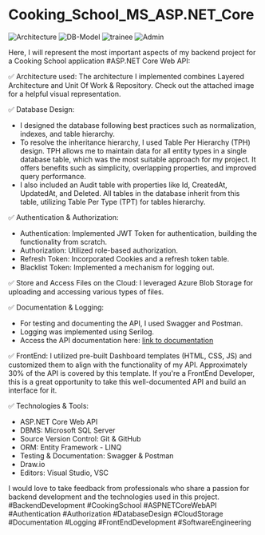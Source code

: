 # Cooking_School_MS_ASP.NET_Core
![Architecture ](https://github.com/BurhanAzem/Cooking_School_MS_ASP.NET_Core/assets/104472357/8f1040a7-6b42-4480-a62a-be71064aae37)
![DB-Model](https://github.com/BurhanAzem/Cooking_School_MS_ASP.NET_Core/assets/104472357/d3a0a6f0-a2ef-41cf-a314-a1bb29640203)
![trainee](https://github.com/BurhanAzem/Cooking_School_MS_ASP.NET_Core/assets/104472357/8bbd623e-9935-4ed7-be01-3437ddc2286c)
![Admin](https://github.com/BurhanAzem/Cooking_School_MS_ASP.NET_Core/assets/104472357/c57110c8-b696-4690-a866-8b358c1667cd)

Here, I will represent the most important aspects of my backend project for a Cooking School application  #ASP.NET Core Web API:

✅ Architecture used:
The architecture I implemented combines Layered Architecture and Unit Of Work & Repository. Check out the attached image for a helpful visual representation.

✅ Database Design:
- I designed the database following best practices such as normalization, indexes, and table hierarchy.
- To resolve the inheritance hierarchy, I used Table Per Hierarchy (TPH) design. TPH allows me to maintain data for all entity types in a single database table, which was the most suitable approach for my project. It offers benefits such as simplicity, overlapping properties, and improved query performance.
- I also included an Audit table with properties like Id, CreatedAt, UpdatedAt, and Deleted. All tables in the database inherit from this table, utilizing Table Per Type (TPT) for tables hierarchy.

✅ Authentication & Authorization:
- Authentication: Implemented JWT Token for authentication, building the functionality from scratch.
- Authorization: Utilized role-based authorization.
- Refresh Token: Incorporated Cookies and a refresh token table.
- Blacklist Token: Implemented a mechanism for logging out.

✅ Store and Access Files on the Cloud:
I leveraged Azure Blob Storage for uploading and accessing various types of files.

✅ Documentation & Logging:
- For testing and documenting the API, I used Swagger and Postman.
- Logging was implemented using Serilog.
- Access the API documentation here: [link to documentation](https://documenter.getpostman.com/view/22968028/2s93sdYBcB)

✅ FrontEnd:
I utilized pre-built Dashboard templates (HTML, CSS, JS) and customized them to align with the functionality of my API. Approximately 30% of the API is covered by this template. If you're a FrontEnd Developer, this is a great opportunity to take this well-documented API and build an interface for it.

✅ Technologies & Tools:
- ASP.NET Core Web API
- DBMS: Microsoft SQL Server
- Source Version Control: Git & GitHub
- ORM: Entity Framework - LINQ
- Testing & Documentation: Swagger & Postman
- Draw.io
- Editors: Visual Studio, VSC

I would love to take feedback from professionals who share a passion for backend development and the technologies used in this project.
#BackendDevelopment #CookingSchool #ASPNETCoreWebAPI #Authentication #Authorization #DatabaseDesign #CloudStorage #Documentation #Logging #FrontEndDevelopment #SoftwareEngineering
